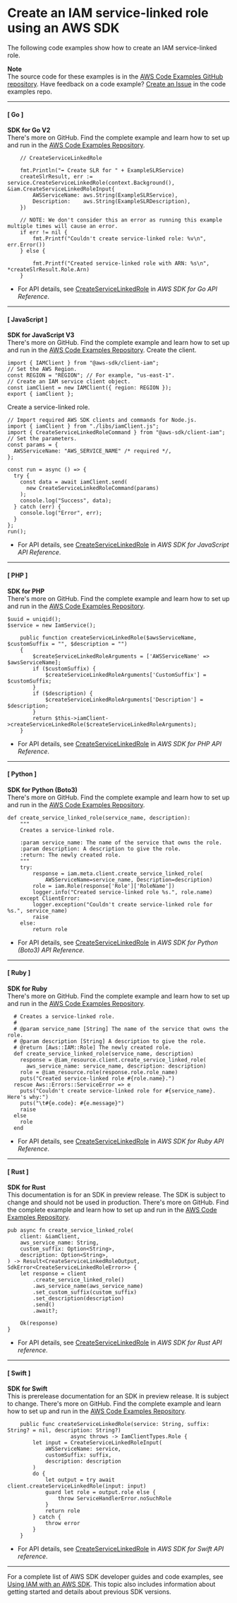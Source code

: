 # Create an IAM service\-linked role using an AWS SDK<a name="example_iam_CreateServiceLinkedRole_section"></a>

The following code examples show how to create an IAM service\-linked role\.

**Note**  
The source code for these examples is in the [AWS Code Examples GitHub repository](https://github.com/awsdocs/aws-doc-sdk-examples)\. Have feedback on a code example? [Create an Issue](https://github.com/awsdocs/aws-doc-sdk-examples/issues/new/choose) in the code examples repo\. 

------
#### [ Go ]

**SDK for Go V2**  
 There's more on GitHub\. Find the complete example and learn how to set up and run in the [AWS Code Examples Repository](https://github.com/awsdocs/aws-doc-sdk-examples/tree/main/gov2/iam#code-examples)\. 
  

```
	// CreateServiceLinkedRole

	fmt.Println("➡️ Create SLR for " + ExampleSLRService)
	createSlrResult, err := service.CreateServiceLinkedRole(context.Background(), &iam.CreateServiceLinkedRoleInput{
		AWSServiceName: aws.String(ExampleSLRService),
		Description:    aws.String(ExampleSLRDescription),
	})

	// NOTE: We don't consider this an error as running this example multiple times will cause an error.
	if err != nil {
		fmt.Printf("Couldn't create service-linked role: %v\n", err.Error())
	} else {

		fmt.Printf("Created service-linked role with ARN: %s\n", *createSlrResult.Role.Arn)
	}
```
+  For API details, see [CreateServiceLinkedRole](https://pkg.go.dev/github.com/aws/aws-sdk-go-v2/service/iam#Client.CreateServiceLinkedRole) in *AWS SDK for Go API Reference*\. 

------
#### [ JavaScript ]

**SDK for JavaScript V3**  
 There's more on GitHub\. Find the complete example and learn how to set up and run in the [AWS Code Examples Repository](https://github.com/awsdocs/aws-doc-sdk-examples/tree/main/javascriptv3/example_code/iam#code-examples)\. 
Create the client\.  

```
import { IAMClient } from "@aws-sdk/client-iam";
// Set the AWS Region.
const REGION = "REGION"; // For example, "us-east-1".
// Create an IAM service client object.
const iamClient = new IAMClient({ region: REGION });
export { iamClient };
```
Create a service\-linked role\.  

```
// Import required AWS SDK clients and commands for Node.js.
import { iamClient } from "./libs/iamClient.js";
import { CreateServiceLinkedRoleCommand } from "@aws-sdk/client-iam";
// Set the parameters.
const params = {
  AWSServiceName: "AWS_SERVICE_NAME" /* required */,
};

const run = async () => {
  try {
    const data = await iamClient.send(
      new CreateServiceLinkedRoleCommand(params)
    );
    console.log("Success", data);
  } catch (err) {
    console.log("Error", err);
  }
};
run();
```
+  For API details, see [CreateServiceLinkedRole](https://docs.aws.amazon.com/AWSJavaScriptSDK/v3/latest/clients/client-iam/classes/createservicelinkedrolecommand.html) in *AWS SDK for JavaScript API Reference*\. 

------
#### [ PHP ]

**SDK for PHP**  
 There's more on GitHub\. Find the complete example and learn how to set up and run in the [AWS Code Examples Repository](https://github.com/awsdocs/aws-doc-sdk-examples/tree/main/php/example_code/iam/iam_basics#code-examples)\. 
  

```
$uuid = uniqid();
$service = new IamService();

    public function createServiceLinkedRole($awsServiceName, $customSuffix = "", $description = "")
    {
        $createServiceLinkedRoleArguments = ['AWSServiceName' => $awsServiceName];
        if ($customSuffix) {
            $createServiceLinkedRoleArguments['CustomSuffix'] = $customSuffix;
        }
        if ($description) {
            $createServiceLinkedRoleArguments['Description'] = $description;
        }
        return $this->iamClient->createServiceLinkedRole($createServiceLinkedRoleArguments);
    }
```
+  For API details, see [CreateServiceLinkedRole](https://docs.aws.amazon.com/goto/SdkForPHPV3/iam-2010-05-08/CreateServiceLinkedRole) in *AWS SDK for PHP API Reference*\. 

------
#### [ Python ]

**SDK for Python \(Boto3\)**  
 There's more on GitHub\. Find the complete example and learn how to set up and run in the [AWS Code Examples Repository](https://github.com/awsdocs/aws-doc-sdk-examples/tree/main/python/example_code/iam/iam_basics#code-examples)\. 
  

```
def create_service_linked_role(service_name, description):
    """
    Creates a service-linked role.

    :param service_name: The name of the service that owns the role.
    :param description: A description to give the role.
    :return: The newly created role.
    """
    try:
        response = iam.meta.client.create_service_linked_role(
            AWSServiceName=service_name, Description=description)
        role = iam.Role(response['Role']['RoleName'])
        logger.info("Created service-linked role %s.", role.name)
    except ClientError:
        logger.exception("Couldn't create service-linked role for %s.", service_name)
        raise
    else:
        return role
```
+  For API details, see [CreateServiceLinkedRole](https://docs.aws.amazon.com/goto/boto3/iam-2010-05-08/CreateServiceLinkedRole) in *AWS SDK for Python \(Boto3\) API Reference*\. 

------
#### [ Ruby ]

**SDK for Ruby**  
 There's more on GitHub\. Find the complete example and learn how to set up and run in the [AWS Code Examples Repository](https://github.com/awsdocs/aws-doc-sdk-examples/tree/main/ruby/example_code/iam#code-examples)\. 
  

```
  # Creates a service-linked role.
  #
  # @param service_name [String] The name of the service that owns the role.
  # @param description [String] A description to give the role.
  # @return [Aws::IAM::Role] The newly created role.
  def create_service_linked_role(service_name, description)
    response = @iam_resource.client.create_service_linked_role(
      aws_service_name: service_name, description: description)
    role = @iam_resource.role(response.role.role_name)
    puts("Created service-linked role #{role.name}.")
  rescue Aws::Errors::ServiceError => e
    puts("Couldn't create service-linked role for #{service_name}. Here's why:")
    puts("\t#{e.code}: #{e.message}")
    raise
  else
    role
  end
```
+  For API details, see [CreateServiceLinkedRole](https://docs.aws.amazon.com/goto/SdkForRubyV3/iam-2010-05-08/CreateServiceLinkedRole) in *AWS SDK for Ruby API Reference*\. 

------
#### [ Rust ]

**SDK for Rust**  
This documentation is for an SDK in preview release\. The SDK is subject to change and should not be used in production\.
 There's more on GitHub\. Find the complete example and learn how to set up and run in the [AWS Code Examples Repository](https://github.com/awsdocs/aws-doc-sdk-examples/tree/main/rust_dev_preview/iam#code-examples)\. 
  

```
pub async fn create_service_linked_role(
    client: &iamClient,
    aws_service_name: String,
    custom_suffix: Option<String>,
    description: Option<String>,
) -> Result<CreateServiceLinkedRoleOutput, SdkError<CreateServiceLinkedRoleError>> {
    let response = client
        .create_service_linked_role()
        .aws_service_name(aws_service_name)
        .set_custom_suffix(custom_suffix)
        .set_description(description)
        .send()
        .await?;

    Ok(response)
}
```
+  For API details, see [CreateServiceLinkedRole](https://docs.rs/releases/search?query=aws-sdk) in *AWS SDK for Rust API reference*\. 

------
#### [ Swift ]

**SDK for Swift**  
This is prerelease documentation for an SDK in preview release\. It is subject to change\.
 There's more on GitHub\. Find the complete example and learn how to set up and run in the [AWS Code Examples Repository](https://github.com/awsdocs/aws-doc-sdk-examples/tree/main/swift/example_code/iam/CreateServiceLinkedRole#code-examples)\. 
  

```
    public func createServiceLinkedRole(service: String, suffix: String? = nil, description: String?)
                    async throws -> IamClientTypes.Role {
        let input = CreateServiceLinkedRoleInput(
            aWSServiceName: service,
            customSuffix: suffix,
            description: description
        )
        do {
            let output = try await client.createServiceLinkedRole(input: input)
            guard let role = output.role else {
                throw ServiceHandlerError.noSuchRole
            }
            return role
        } catch {
            throw error
        }
    }
```
+  For API details, see [CreateServiceLinkedRole](https://awslabs.github.io/aws-sdk-swift/reference/0.x) in *AWS SDK for Swift API reference*\. 

------

For a complete list of AWS SDK developer guides and code examples, see [Using IAM with an AWS SDK](sdk-general-information-section.md)\. This topic also includes information about getting started and details about previous SDK versions\.
